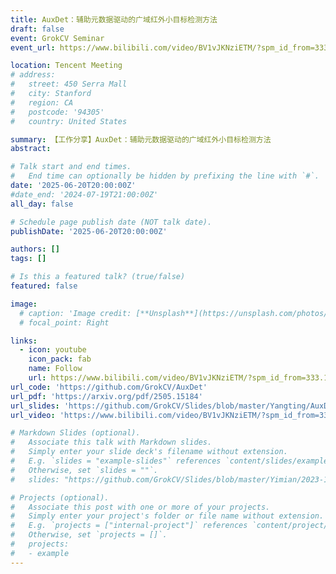 ```yaml
---
title: AuxDet：辅助元数据驱动的广域红外小目标检测方法
draft: false
event: GrokCV Seminar
event_url: https://www.bilibili.com/video/BV1vJKNziETM/?spm_id_from=333.1387.search.video_card.click&vd_source=5b66d51572684bf20b6c5cab3c032112

location: Tencent Meeting
# address:
#   street: 450 Serra Mall
#   city: Stanford
#   region: CA
#   postcode: '94305'
#   country: United States

summary: 【工作分享】AuxDet：辅助元数据驱动的广域红外小目标检测方法
abstract: 

# Talk start and end times.
#   End time can optionally be hidden by prefixing the line with `#`.
date: '2025-06-20T20:00:00Z'
#date_end: '2024-07-19T21:00:00Z'
all_day: false

# Schedule page publish date (NOT talk date).
publishDate: '2025-06-20T20:00:00Z'

authors: []
tags: []

# Is this a featured talk? (true/false)
featured: false

image:
  # caption: 'Image credit: [**Unsplash**](https://unsplash.com/photos/bzdhc5b3Bxs)'
  # focal_point: Right

links:
  - icon: youtube
    icon_pack: fab
    name: Follow
    url: https://www.bilibili.com/video/BV1vJKNziETM/?spm_id_from=333.1387.search.video_card.click&vd_source=5b66d51572684bf20b6c5cab3c032112
url_code: 'https://github.com/GrokCV/AuxDet'
url_pdf: 'https://arxiv.org/pdf/2505.15184'
url_slides: 'https://github.com/GrokCV/Slides/blob/master/Yangting/AuxDet_PPT_v3.pdf'
url_video: 'https://www.bilibili.com/video/BV1vJKNziETM/?spm_id_from=333.1387.search.video_card.click&vd_source=5b66d51572684bf20b6c5cab3c032112'

# Markdown Slides (optional).
#   Associate this talk with Markdown slides.
#   Simply enter your slide deck's filename without extension.
#   E.g. `slides = "example-slides"` references `content/slides/example-slides.md`.
#   Otherwise, set `slides = ""`.
#   slides: "https://github.com/GrokCV/Slides/blob/master/Yimian/2023-11-03-HADAR-Slides.pdf"

# Projects (optional).
#   Associate this post with one or more of your projects.
#   Simply enter your project's folder or file name without extension.
#   E.g. `projects = ["internal-project"]` references `content/project/deep-learning/index.md`.
#   Otherwise, set `projects = []`.
#   projects:
#   - example
---
```


